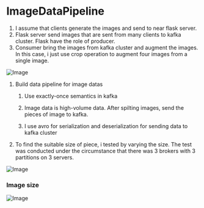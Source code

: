 # ImageDataPipeline
1. I assume that clients generate the images and send to near flask server.
2. Flask server send images that are sent from many clients to kafka cluster.
   Flask have the role of producer.
3. Consumer bring the images from kafka cluster and augment the images.
   In this case, i just use crop operation to augment four images from a single image. 


![Image](https://github.com/user-attachments/assets/e4a5b7c5-5547-4790-8af9-fb1bed210020)

1. Build data pipeline for image datas
   1) Use exactly-once semantics in kafka
      
   2) Image data is high-volume data. After spilting images, send the pieces of image to kafka.  

   3) I use avro for serialization and deserialization for sending data to kafka cluster

2. To find the suitable size of piece, i tested by varying the size.
   The test was conducted under the circumstance that there was 3 brokers with 3 partitions on 3 servers. 

![Image](https://github.com/user-attachments/assets/abc56d62-dbdb-4fd6-8d62-80d2d484a288)




### Image size
![Image](https://github.com/user-attachments/assets/cc606d93-56d8-4bae-8fb5-56bac9cfe0cf)

